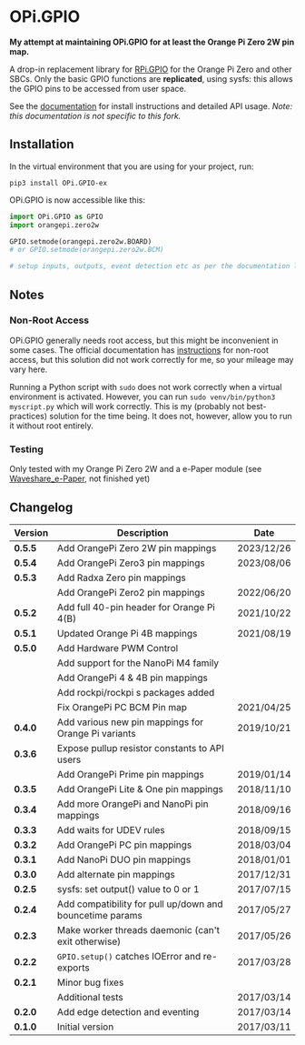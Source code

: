 # OPi.GPIO

**My attempt at maintaining OPi.GPIO for at least the Orange Pi Zero 2W pin map.**

A drop-in replacement library for [RPi.GPIO](https://sourceforge.net/projects/raspberry-gpio-python) for the Orange Pi Zero and other SBCs.
Only the basic GPIO functions are **replicated**, using sysfs: this allows the GPIO pins to be accessed from user space.

See the [documentation](https://opi-gpio.readthedocs.io) for install instructions and detailed API usage.
*Note: this documentation is not specific to this fork.*

## Installation

In the virtual environment that you are using for your project, run:

`pip3 install OPi.GPIO-ex`

OPi.GPIO is now accessible like this:
```python
import OPi.GPIO as GPIO
import orangepi.zero2w

GPIO.setmode(orangepi.zero2w.BOARD)
# or GPIO.setmode(orangepi.zero2w.BCM)

# setup inputs, outputs, event detection etc as per the documentation linked above
```

## Notes

### Non-Root Access

OPi.GPIO generally needs root access, but this might be inconvenient in some cases. The official documentation has
[instructions](https://opi-gpio.readthedocs.io/en/latest/install.html#non-root-access) for non-root access, but this
solution did not work correctly for me, so your mileage may vary here.

Running a Python script with `sudo` does not work correctly when a virtual environment is activated. However,
you can run `sudo venv/bin/python3 myscript.py` which will work correctly. This is my (probably not best-practices)
solution for the time being. It does not, however, allow you to run it without root entirely.

### Testing

Only tested with my Orange Pi Zero 2W and a e-Paper module (see [Waveshare_e-Paper](https://github.com/zetaloop/Waveshare_e-Paper), not finished yet)

## Changelog

| Version   | Description                                              | Date       |
| --------- | -------------------------------------------------------- | ---------- |
| **0.5.5** | Add OrangePi Zero 2W pin mappings                        | 2023/12/26 |
| **0.5.4** | Add OrangePi Zero3 pin mappings                          | 2023/08/06 |
| **0.5.3** | Add Radxa Zero pin mappings                              |            |
|           | Add OrangePi Zero2 pin mappings                          | 2022/06/20 |
| **0.5.2** | Add full 40-pin header for Orange Pi 4(B)                | 2021/10/22 |
| **0.5.1** | Updated Orange Pi 4B mappings                            | 2021/08/19 |
| **0.5.0** | Add Hardware PWM Control                                 |            |
|           | Add support for the NanoPi M4 family                     |            |
|           | Add OrangePi 4 & 4B pin mappings                         |            |
|           | Add rockpi/rockpi s packages added                       |            |
|           | Fix OrangePi PC BCM Pin map                              | 2021/04/25 |
| **0.4.0** | Add various new pin mappings for Orange Pi variants      | 2019/10/21 |
| **0.3.6** | Expose pullup resistor constants to API users            |            |
|           | Add OrangePi Prime pin mappings                          | 2019/01/14 |
| **0.3.5** | Add OrangePi Lite & One pin mappings                     | 2018/11/10 |
| **0.3.4** | Add more OrangePi and NanoPi pin mappings                | 2018/09/16 |
| **0.3.3** | Add waits for UDEV rules                                 | 2018/09/15 |
| **0.3.2** | Add OrangePi PC pin mappings                             | 2018/03/04 |
| **0.3.1** | Add NanoPi DUO pin mappings                              | 2018/01/01 |
| **0.3.0** | Add alternate pin mappings                               | 2017/12/31 |
| **0.2.5** | sysfs: set output() value to 0 or 1                      | 2017/07/15 |
| **0.2.4** | Add compatibility for pull up/down and bouncetime params | 2017/05/27 |
| **0.2.3** | Make worker threads daemonic (can't exit otherwise)      | 2017/05/26 |
| **0.2.2** | ``GPIO.setup()`` catches IOError and re-exports          | 2017/03/28 |
| **0.2.1** | Minor bug fixes                                          |            |
|           | Additional tests                                         | 2017/03/14 |
| **0.2.0** | Add edge detection and eventing                          | 2017/03/14 |
| **0.1.0** | Initial version                                          | 2017/03/11 |
